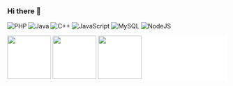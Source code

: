 ### Hi there 👋

![PHP](https://img.shields.io/badge/php-%23777BB4.svg?style=for-the-badge&logo=php&logoColor=white)
![Java](https://img.shields.io/badge/java-%23ED8B00.svg?style=for-the-badge&logo=openjdk&logoColor=white)
![C++](https://img.shields.io/badge/c++-%2300599C.svg?style=for-the-badge&logo=c%2B%2B&logoColor=white)
![JavaScript](https://img.shields.io/badge/javascript-%23323330.svg?style=for-the-badge&logo=javascript&logoColor=%23F7DF1E)
![MySQL](https://img.shields.io/badge/mysql-%2300f.svg?style=for-the-badge&logo=mysql&logoColor=white)
![NodeJS](https://img.shields.io/badge/node.js-6DA55F?style=for-the-badge&logo=node.js&logoColor=white)

<div style="background-color:white;color:white">

<img style="height:100px;background-color:white;" src="https://lh3.googleusercontent.com/fife/AKsag4NYaNSx0bF2a1oEWNNY3XrmIesiK7W3umkDI-YGijU2gYrsNpUkD_QJY7PLhYOF4Pgp3Lj4WbT21e5A9_SFOL24KEYiZM6Tk-ppP_JYFkCO71Y1HdPDvobgv1V5dWlXMZbxd5hbyExRAqcAkzF_hi6MrICjJO7m5MoDQZjZlRdoeajmgNXNVd5YLA4l3IU1YtApzC6bzx4naruKl6x-Mg8y5F-wvxMjpbysWJnTw2hydZdBgEb-IAa2Io6CHgm51sSI1jnnD1IfblTwnU2EnY-Ps9CkD9K117QC1NoQ_c59jDx85FSRQ8sCGiTx7dsyesk3hyG4sc-ISwt4aqGFSmNinNEo-QSQcVrpf2rQXR1YAZjPRNFu5DEAL_re3Jo165PdlTfFB0lcLD77L5u28rz1jJjeduesen1YytU7JknAmkp_uuMJUVFbrw5kqifUkRxleF8OiNVksa2MBVQINJpSmQPpWqk9P201mYrzEayxk3pLq6NNK51qnNJEgidM5EmlON79QZIneuNE7KERsqFMoykG-yuusnxIezjz_70hBQZraG1Ns3v7Xy5mxRXByDiuzZxAbPRaiLGMu2B8xz_b_k-l490yJHqHUQcavRP9OBskzK5DElx_275qiBH4ddWVvSd9hJw-k_xI1VwahxFgXDPvA4tunQQose9jxhi6cwASXDWePdhBJlHztQNR3jTvNzbXdk77f8-AyZHJlazbPIeKNaT1kw7xy4rO1fdOjFUQaEmgtNz-_4P7kvNQcRt39AeLFe_yizBrd3CCztZUn6s2HzSIaacfJKLhXhir92SqBQlKrnV3oEiUIUCC_U9g0p_gRC-gRCI89M02OtPI0vO3SttTiKSru0jO-Bs07MaLA1GsT7WI6YiUu4sR8tbDuU9Feb1ZXeZBNtlj9w3cudMev6tmseirJhwWhAwe9bYYOEHCFgF3--wiOq3lJ3yUWhegNYYAN_b-KaQVJvIMjTKOqEefUCaRFM9A-19zfG07YFCurfYT_NKhdmmTgt769MTH2lW46vVXy51IvBzpuJxS5x00cYQ11LxC6CWrcaFwoUEhj9jx71wZLl40SNTvRghHaulHBryxI66X82zXJX5402mtynr3WaUBLsSDlao19bHhHj4X5iceHLIRoaLJkt1kTpPOlmXoosN02ISaA7Nxj4DoSJTzx9nScS9xbg42jXL4yxrmuVB7s8dAjqjC37TnK_rje7Yc17qhUze-QKDKOqYhSuCypgL9Rt9sqHME4Kd9g3kAZ36mf6zisCGnqbgsigB2p13Q7c40nxYiSgS08LhB0FL5WonGBRACjh3i1HgjBVjb1ywsJghBic8wTawuayRVehguJkcyQdT9dyEtvKmsyMepA1s_yjpKFR5aKGy6cNFNq0-7HnOh6hn3njANT2Kg2hq6r4uGdqBiLpAya1P82_wywqHXO2lmmoD8JzIwUgo12gFKgvbbI1xwpv2g8hWHYoUW0n0zUpwvHr9SSNcWF-tDf1gR0wzt9gH79KlpQz6A_JSmsR4lsDl9gXFksCohH1-wJ6CBu8ZVwpUX-FhMiJPAqA-HFH_-AHwE6doZpCwrUgKvqMxVJXwc1XofOVKgkg=w1311-h625">


<img style="height:100px;background-color:white;" src="https://lh3.googleusercontent.com/fife/AKsag4MzQOee317yPamBXhcpIX2y3ksaSkN4-iHt4Iw1cttGEEihMDWNNnLk6qZSNooGDLiyvHhUP3-bMAxPkyjBzcdubiS3G1N800z4enTIioekGj1J2QwPjWGJMekT5ao22PK003poo4mbx6EYW7rtBGFglIubJWiT2iGPVo0EP0AdISx39S_9L83KiKE0YHxCNi534nTtjUJJ4-KDDMEiO8gi5yghMuQwGONPKMgjxCOSSwgl54lrCuawZ7LOYl0qeknBF8yEv8jtpKrCqw1H-Lj-TNOVmR_RPG7cwpKk9YDLzVlR6JVRUoLJtY1lHNMU6LnknxHLu7ZKMm5GnGO-A6uSHFVcsfJKAgSBenwswYGDJh-zz7WS209U65DMBJKAGqyOw0t7O-vFzwlVEvvKC-YJDsPLopb0kN0KftfaMrpYrBOi6fS_htxnqlLGRR8KOr0xUaz_9LGNoMrUm42UbJfhAwFVk6tA0a-K2WZMHVSqcpPqLnpRJO0hqaJhk3bftHtJJ6-ruKcX6z_YJFmMxsIuPxjBLq_2vrJHzcFHy3xN5TSxjMc8HTz9BUFgxrfLwvDR8yAC97m2ENkIWpmSJ1JiH5zgHm43EJCPCR_RT7vdNp8p2m0HxDPPNtaH94Fz3LEVSo1oOtVEUAeZzxIAnsUGHvNHf6qYL_z63DB3UDMT8ww1ls_ulmelE2eN0A37B7tq0VCkgQTkMaQMtic_NdNmkm_5m1MdNrGTbVsjtNyy4dNDbFBVRnKmNL-YturtARQyT4X_cRpaorRyYnwJY0l-NaZIUx4mDQArjl5tbYhh0Hqa7kdadwh0SwTkmN6FK8XPpRUX1GSABBgDVXN6RHrTps5nw-cofXgFDAlAfM9c5VsO1ms5AGrCstlSSkRpCLd4u7ggBpWUmeZ8cdwKpRtZVh2yPoGJxYBHsEoLhc0TiERPE9w8rxCyRgSRmU5hmV9sbUPaIuIUJZW5oIF0ShP78LW7xa4oIc_xKd-3olfHMxeGXgjHncYY_apXgqRq-LZmnnN1VItZchs-OMOBL6z4LDhSAZ3d3bdcj3FTmIlsE1L9w9fgFoHB0LpkVvfJiyi9MKWC2HQkwgSA-xSDBqryVAp7eJSNXdGDN8XQpDvAXK0q1y9J2bo6yfv1W1YTEWKvynBLwPH4OogYGTinr6h3x29WEegW2g_tZR1LjuLI4qu9ebFYVdeWY29hRinO2pXGEpm0JlXZcYeTRlKzyyaVdLgJ1LiPBiofjEgwxG2-HqWRb5y-40rlMhF3hVcQ8NPXZBxOECK14TMZ64Bw49pl3CH6hAsKUdb6LBc0ETo7xuxnKh29gGJkhTsYiKFxEUQaavZTezwqQvT_XaNvfF-FEENVf-D0mUJArxSjNK3qUHWnSSU31v1S3Mtmg7r7CqPs0ZoOvjYPvHdSfkwk00xReV1OcY1aQYIHQVxIdEQp1F63pnFXpFFTWNwPaiV_oRr4rcd2duDFYS-QmMTV5ZV_yEcaVjSBAQy2Z6U_SL6xiyYkBeKIu5Cr53oERIgn1jYyH5teXOd7VqDE6oUHZlCa_sEqaTvahQH3vxjH36fTkj9oGAJ6oUk3tAS5FixamUubMjebNa4FgQ=w1311-h625">
<img style="height:100px;background-color:white;" src="https://lh3.googleusercontent.com/fife/AKsag4MMuK-UFyy480Oz896xuxfH4sbVpUXhJVDPMY7VBlCotX7XflWD1yXXgrfebkGAa79alFu4Hec-Vo2lNN3O2v4JUWpKnGXzJwvkfJWlMb7pH2ii4QtdNOTXLAWW96LoyEr7tDTZ-G9fJ8nV0tS7w1SyzMR06kh-Z1_Ha9v40P5pcDmSVDsLUubBs4EbqAjrbJpUmMg0gWM1uccwNUWPVQvcuIeiKtTW1Hpx7XS1p_1a9HYFznjOzhqtfirPT2KqSn8dAkrjRRTuhaoay7LAJf-DSt1-SKJpSk6V6q5rfogtrD-r1O_G6TzBIAAwGK5iVVNFrX_pzSnFGCRP1hls70r1_mASZPljVmEeUnDip-nUWMdoLYh0uDU7PxVRKPjgiJu0u_ktmyxF8BqWotPMyKtkX2mgJEkwZuJWCKHrju_CI8uECUMFvXqMAnAKwNJ1dcyooabAbcai-a3Gwk_LYcr1edlKRgLrfS0uBbHZUMSbefTKwvDIqzoOis2jEGPWcS-KxyVdJd-FdctKbtYhJAkqzBY20jnD6wZ-phl--pAAsN3HKr_xCLJz6TxV-UA9vISx7Alm_SzuY6X0VXnsxSD5grb8tfJ3RJPsT--Ep5BOMxZVAXMDz_UYbflJ3bt_bAzhpfS5vu2ZUe_dZ1P9ae9synWFVLYMcxHkUMEKaafexVgkb6bfHqSWxkrV9Fs658c7MGAlOonMuJZGEZtrtKplmAIlcZCqZODzzo_rWYZfoup0wFJJotHZMKuMO0PUqFzHfbrA2zsT5aImjS-06H0Px7GSLumWdsYrmosI2Q4Xw4KOh0k1zhKkTwzo1fwsLQqB3TCzXUUAMF7xrlxs052VqXnU_FgH9vnDbkvJhb3LFkdOKyJywMwRZWpZz1WbcV8BxhLGbVNI239zipmg6-wG_cxdM4vJ46mIlAgs_wXlYARIiQ2RzDeJjO8Git34zIUL2GankBl3k0x8370nzJajrN6w9iJICA969Il3y7MJfqe6DOIu3Lib27hifyXaaTnkOddsIMTqsaYycSnYrYulqhpPcH_By_U0O0c6efBQ19nIGGHP5E7HNAk15E1mmEd7SvYp2vw_9zDMMBhMP7uSjOPi7rLP1Y2Bsipz3fFLEuF7n5Cs0CQdpo8dM1SnRCGllpqMNZ4HxIDrdynwxIGorXST03VjmvDwuGKgOGvRDNDSvGF6yZUCxq3S-oNHRNiIAdRs3W0y7NfYBnOSmFX0Iks3MpZlqnleAlnD0efoWaiZhDZIBnx9_EvULlMn2tWaI93BUdudcee9EuAZWQ2fS7-5MVzvmPIdqOzOvxYqyrheWs7M0UtDmin-immppATe4oNXe5i2qWytggmNAjew98JR85Z7qsGSxC63PMUzkLoWqAelh2FE1Wt6o3__2WoohlzmI1BM-1x1h5hvtLC10Hu_pTYILmWVUNcjZlndLr7WTgDoMof9VDs0w2ZLJnufAeeNUdysFTcoWG0NR9_81Jd-Gm2i3cO9LQ42Js2GTMBCQPKtBEcsfp3p5sDZA5sdfoxH0nU8b93AedAJjvblLyqtHqH28q4iuWya13gnlJA9VEdX4mHSCggKFnHTQQxYtlpCoZkN6g=w1311-h625">
</div>
